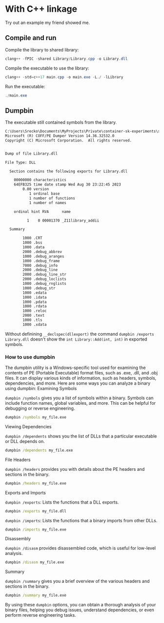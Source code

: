 # With C++ linkage

Try out an example my friend showed me.

## Compile and run

Compile the library to shared library:

```powershell
clang++ -fPIC -shared Library/Library.cpp -o Library.dll
```

Compile the executable to use the library:

```powershell
clang++ -std=c++17 main.cpp -o main.exe -L./ -lLibrary
```

Run the executable:

```powershell
./main.exe
```

## Dumpbin

The executable still contained symbols from the library.

```txt
C:\Users\Srecko\Documents\MyProjects\Private\container-sk-experiments\sk-experiments\cpp\experiments\load_dynamic_library\with_cpp_linkage>dumpbin /exports Library.dll
Microsoft (R) COFF/PE Dumper Version 14.36.32532.0
Copyright (C) Microsoft Corporation.  All rights reserved.


Dump of file Library.dll

File Type: DLL

  Section contains the following exports for Library.dll

    00000000 characteristics
    64EFB325 time date stamp Wed Aug 30 23:22:45 2023
        0.00 version
           1 ordinal base
           1 number of functions
           1 number of names

    ordinal hint RVA      name

          1    0 00001370 _Z11library_addii

  Summary

        1000 .CRT
        1000 .bss
        1000 .data
        2000 .debug_abbrev
        1000 .debug_aranges
        1000 .debug_frame
        7000 .debug_info
        2000 .debug_line
        2000 .debug_line_str
        2000 .debug_loclists
        1000 .debug_rnglists
        1000 .debug_str
        1000 .edata
        1000 .idata
        1000 .pdata
        1000 .rdata
        1000 .reloc
        2000 .text
        1000 .tls
        1000 .xdata
```

Without definining `__declspec(dllexport)` the command `dumpbin /exports Library.dll` doesn't show the `int Library::Add(int, int)` in exported symbols.

### How to use dumpbin

The dumpbin utility is a Windows-specific tool used for examining the contents of PE (Portable Executable) format files, such as .exe, .dll, and .obj files. It can display various kinds of information, such as headers, symbols, dependencies, and more. Here are some ways you can analyze a binary using dumpbin:
Examining Symbols

`dumpbin /symbols` gives you a list of symbols within a binary. Symbols can include function names, global variables, and more. This can be helpful for debugging or reverse engineering.

```cmd
dumpbin /symbols my_file.exe
```

Viewing Dependencies

`dumpbin /dependents` shows you the list of DLLs that a particular executable or DLL depends on.

```cmd
dumpbin /dependents my_file.exe
```

File Headers

`dumpbin /headers` provides you with details about the PE headers and sections in the binary.

```cmd
dumpbin /headers my_file.exe
```

Exports and Imports

`dumpbin /exports`: Lists the functions that a DLL exports.

```cmd
dumpbin /exports my_file.dll
```

`dumpbin /imports`: Lists the functions that a binary imports from other DLLs.

```cmd
dumpbin /imports my_file.exe
```

Disassembly

`dumpbin /disasm` provides disassembled code, which is useful for low-level analysis.

```cmd
dumpbin /disasm my_file.exe
```

Summary

`dumpbin /summary` gives you a brief overview of the various headers and sections in the binary.

```cmd
dumpbin /summary my_file.exe
```

By using these `dumpbin` options, you can obtain a thorough analysis of your binary files, helping you debug issues, understand dependencies, or even perform reverse engineering tasks.
